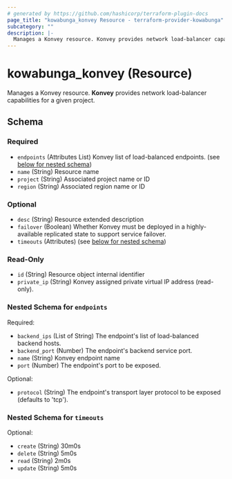 ```yaml
---
# generated by https://github.com/hashicorp/terraform-plugin-docs
page_title: "kowabunga_konvey Resource - terraform-provider-kowabunga"
subcategory: ""
description: |-
  Manages a Konvey resource. Konvey provides network load-balancer capabilities for a given project.
---
```


# kowabunga_konvey (Resource)

Manages a Konvey resource. **Konvey** provides network load-balancer capabilities for a given project.



<!-- schema generated by tfplugindocs -->
## Schema

### Required

- `endpoints` (Attributes List) Konvey list of load-balanced endpoints. (see [below for nested schema](#nestedatt--endpoints))
- `name` (String) Resource name
- `project` (String) Associated project name or ID
- `region` (String) Associated region name or ID

### Optional

- `desc` (String) Resource extended description
- `failover` (Boolean) Whether Konvey must be deployed in a highly-available replicated state to support service failover.
- `timeouts` (Attributes) (see [below for nested schema](#nestedatt--timeouts))

### Read-Only

- `id` (String) Resource object internal identifier
- `private_ip` (String) Konvey assigned private virtual IP address (read-only).

<a id="nestedatt--endpoints"></a>
### Nested Schema for `endpoints`

Required:

- `backend_ips` (List of String) The endpoint's list of load-balanced backend hosts.
- `backend_port` (Number) The endpoint's backend service port.
- `name` (String) Konvey endpoint name
- `port` (Number) The endpoint's port to be exposed.

Optional:

- `protocol` (String) The endpoint's transport layer protocol to be exposed (defaults to 'tcp').


<a id="nestedatt--timeouts"></a>
### Nested Schema for `timeouts`

Optional:

- `create` (String) 30m0s
- `delete` (String) 5m0s
- `read` (String) 2m0s
- `update` (String) 5m0s
